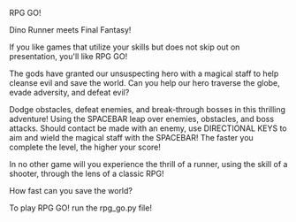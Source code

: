 RPG GO!

Dino Runner meets Final Fantasy!

If you like games that utilize your skills but does not skip out on presentation, you'll like RPG GO!

The gods have granted our unsuspecting hero with a magical staff to help cleanse evil and save the world. Can you help our hero traverse the globe, evade adversity, and defeat evil?

Dodge obstacles, defeat enemies, and break-through bosses in this thrilling adventure! Using the SPACEBAR leap over enemies, obstacles, and boss attacks. Should contact be made with an enemy, use DIRECTIONAL KEYS to aim and wield the magical staff with the SPACEBAR! The faster you complete the level, the higher your score!

In no other game will you experience the thrill of a runner, using the skill of a shooter, through the lens of a classic RPG!

How fast can you save the world? 

To play RPG GO! run the rpg_go.py file!